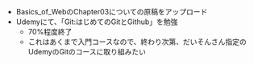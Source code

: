 - Basics_of_WebのChapter03についての原稿をアップロード
- Udemyにて、「Git:はじめてのGitとGithub」を勉強
  - 70%程度終了
  - これはあくまで入門コースなので、終わり次第、だいそんさん指定のUdemyのGitのコースに取り組みたい 
